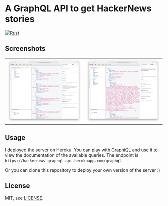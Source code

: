 # A GraphQL API to get HackerNews stories

[![Rust](https://github.com/scastiel/hn/actions/workflows/rust.yml/badge.svg)](https://github.com/scastiel/hn/actions/workflows/rust.yml)

## Screenshots

<table>
  <tr>
    <td><img src="https://github.com/scastiel/hn/blob/main/graphql/graphiql_screenshot01.png?raw=true"/></td>
    <td><img src="https://github.com/scastiel/hn/blob/main/graphql/graphiql_screenshot02.png?raw=true"/></td>
  </tr>
</table>

## Usage

I deployed the server on Heroku. You can play with [GraphiQL](https://hackernews-graphql-api.herokuapp.com/graphiql) and use it to view the documentation of the available queries. The endpoint is `https://hackernews-graphql-api.herokuapp.com/graphql`.

Or you can clone this repository to deploy your own version of the server :)

## License

MIT, see [LICENSE](https://github.com/scastiel/hn/blob/main/api/LICENSE).
